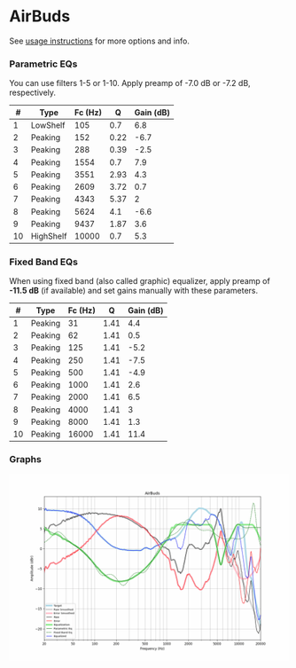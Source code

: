 # AirBuds
See [usage instructions](https://github.com/jaakkopasanen/AutoEq#usage) for more options and info.

### Parametric EQs
You can use filters 1-5 or 1-10. Apply preamp of -7.0 dB or -7.2 dB, respectively.

|   # | Type      |   Fc (Hz) |    Q |   Gain (dB) |
|-----|-----------|-----------|------|-------------|
|   1 | LowShelf  |       105 | 0.7  |         6.8 |
|   2 | Peaking   |       152 | 0.22 |        -6.7 |
|   3 | Peaking   |       288 | 0.39 |        -2.5 |
|   4 | Peaking   |      1554 | 0.7  |         7.9 |
|   5 | Peaking   |      3551 | 2.93 |         4.3 |
|   6 | Peaking   |      2609 | 3.72 |         0.7 |
|   7 | Peaking   |      4343 | 5.37 |         2   |
|   8 | Peaking   |      5624 | 4.1  |        -6.6 |
|   9 | Peaking   |      9437 | 1.87 |         3.6 |
|  10 | HighShelf |     10000 | 0.7  |         5.3 |

### Fixed Band EQs
When using fixed band (also called graphic) equalizer, apply preamp of **-11.5 dB** (if available) and set gains manually with these parameters.

|   # | Type    |   Fc (Hz) |    Q |   Gain (dB) |
|-----|---------|-----------|------|-------------|
|   1 | Peaking |        31 | 1.41 |         4.4 |
|   2 | Peaking |        62 | 1.41 |         0.5 |
|   3 | Peaking |       125 | 1.41 |        -5.2 |
|   4 | Peaking |       250 | 1.41 |        -7.5 |
|   5 | Peaking |       500 | 1.41 |        -4.9 |
|   6 | Peaking |      1000 | 1.41 |         2.6 |
|   7 | Peaking |      2000 | 1.41 |         6.5 |
|   8 | Peaking |      4000 | 1.41 |         3   |
|   9 | Peaking |      8000 | 1.41 |         1.3 |
|  10 | Peaking |     16000 | 1.41 |        11.4 |

### Graphs
![](./AirBuds.png)
